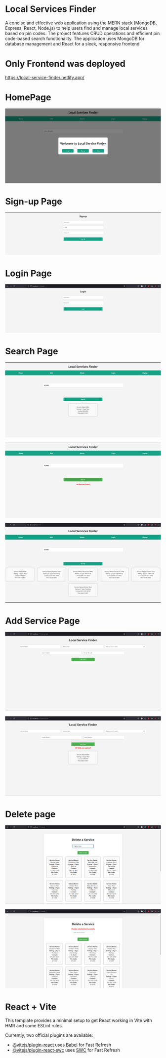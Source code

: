 # Local Services Finder
 A concise and effective web application using the MERN stack (MongoDB, Express,
React, Node.js) to help users find and manage local services based on pin codes. The project
features CRUD operations and efficient pin code-based search functionality. The application uses
MongoDB for database management and React for a sleek, responsive frontend

# Only Frontend was deployed  
https://local-service-finder.netlify.app/


# HomePage

![HomePage](src/img/image.png)

# Sign-up Page

![Signup page](<src/img/Screenshot 2024-10-23 234246.png>)

# Login Page
![Login-Page](<src/img/Screenshot 2024-10-23 234238.png>)

# Search Page
![Search](<src/img/Screenshot 2024-10-23 234232.png>)

![Search](<src/img/Screenshot 2024-10-23 234129.png>)

![Search](<src/img/Screenshot 2024-10-23 234530.png>)

# Add Service Page

![Add Service](<src/img/Screenshot 2024-10-23 234142.png>)

![Add Service](<src/img/Screenshot 2024-10-23 234217.png>)

# Delete page
![Delete Page](<src/img/Screenshot 2024-10-23 233207.png>)

![Delete Page](<src/img/Screenshot 2024-10-23 234113.png>)



# React + Vite
This template provides a minimal setup to get React working in Vite with HMR and some ESLint rules.

Currently, two official plugins are available:

- [@vitejs/plugin-react](https://github.com/vitejs/vite-plugin-react/blob/main/packages/plugin-react/README.md) uses [Babel](https://babeljs.io/) for Fast Refresh
- [@vitejs/plugin-react-swc](https://github.com/vitejs/vite-plugin-react-swc) uses [SWC](https://swc.rs/) for Fast Refresh
